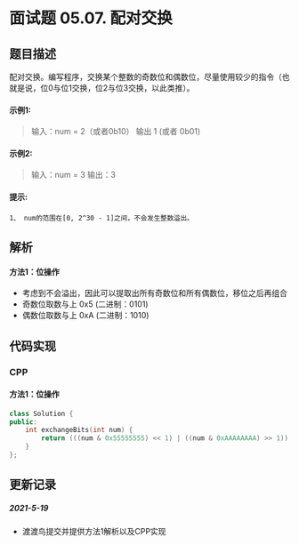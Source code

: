 # 面试题 05.07. 配对交换

## 题目描述
配对交换。编写程序，交换某个整数的奇数位和偶数位，尽量使用较少的指令（也就是说，位0与位1交换，位2与位3交换，以此类推）。

#### 示例1:
> 输入：num = 2（或者0b10）
> 输出 1 (或者 0b01)

#### 示例2:
> 输入：num = 3
> 输出：3

#### 提示:
    1、 num的范围在[0, 2^30 - 1]之间，不会发生整数溢出。


## 解析
#### 方法1：位操作
- 考虑到不会溢出，因此可以提取出所有奇数位和所有偶数位，移位之后再组合
- 奇数位取数与上 0x5 (二进制：0101)
- 偶数位取数与上 0xA (二进制：1010)

## 代码实现
### CPP
#### 方法1：位操作
```C++
class Solution {
public:
    int exchangeBits(int num) {
        return (((num & 0x55555555) << 1) | ((num & 0xAAAAAAAA) >> 1));
    }
};
```

## 更新记录
##### 2021-5-19
- 渡渡鸟提交并提供方法1解析以及CPP实现